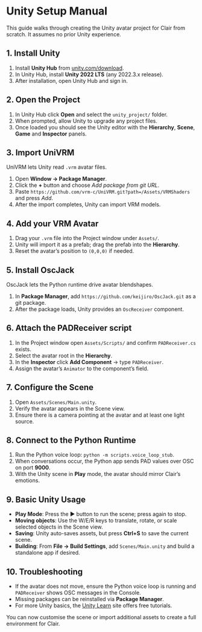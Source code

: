 # Unity Setup Manual

This guide walks through creating the Unity avatar project for Clair from scratch.
It assumes no prior Unity experience.

## 1. Install Unity

1. Install **Unity Hub** from
   [unity.com/download](https://unity.com/download).
2. In Unity Hub, install **Unity 2022 LTS** (any 2022.3.x release).
3. After installation, open Unity Hub and sign in.

## 2. Open the Project

1. In Unity Hub click **Open** and select the `unity_project/` folder.
2. When prompted, allow Unity to upgrade any project files.
3. Once loaded you should see the Unity editor with the **Hierarchy**,
   **Scene**, **Game** and **Inspector** panels.

## 3. Import UniVRM

UniVRM lets Unity read `.vrm` avatar files.

1. Open **Window → Package Manager**.
2. Click the **+** button and choose *Add package from git URL*.
3. Paste `https://github.com/vrm-c/UniVRM.git?path=/Assets/VRMShaders`
   and press *Add*.
4. After the import completes, Unity can import VRM models.

## 4. Add your VRM Avatar

1. Drag your `.vrm` file into the Project window under `Assets/`.
2. Unity will import it as a prefab; drag the prefab into the **Hierarchy**.
3. Reset the avatar’s position to `(0,0,0)` if needed.

## 5. Install OscJack

OscJack lets the Python runtime drive avatar blendshapes.

1. In **Package Manager**, add `https://github.com/keijiro/OscJack.git`
   as a git package.
2. After the package loads, Unity provides an `OscReceiver` component.

## 6. Attach the PADReceiver script

1. In the Project window open `Assets/Scripts/` and confirm
   `PADReceiver.cs` exists.
2. Select the avatar root in the **Hierarchy**.
3. In the **Inspector** click **Add Component** → type `PADReceiver`.
4. Assign the avatar’s `Animator` to the component’s field.

## 7. Configure the Scene

1. Open `Assets/Scenes/Main.unity`.
2. Verify the avatar appears in the Scene view.
3. Ensure there is a camera pointing at the avatar and at least one
   light source.

## 8. Connect to the Python Runtime

1. Run the Python voice loop: `python -m scripts.voice_loop_stub`.
2. When conversations occur, the Python app sends PAD values over OSC on
   port **9000**.
3. With the Unity scene in **Play** mode, the avatar should mirror
   Clair’s emotions.

## 9. Basic Unity Usage

- **Play Mode**: Press the ▶️ button to run the scene; press again to
  stop.
- **Moving objects**: Use the W/E/R keys to translate, rotate, or scale
  selected objects in the Scene view.
- **Saving**: Unity auto-saves assets, but press **Ctrl+S** to save the
  current scene.
- **Building**: From **File → Build Settings**, add `Scenes/Main.unity`
  and build a standalone app if desired.

## 10. Troubleshooting

- If the avatar does not move, ensure the Python voice loop is running
  and `PADReceiver` shows OSC messages in the Console.
- Missing packages can be reinstalled via **Package Manager**.
- For more Unity basics, the
  [Unity Learn](https://learn.unity.com/) site offers free tutorials.

You can now customise the scene or import additional assets to create a
full environment for Clair.
